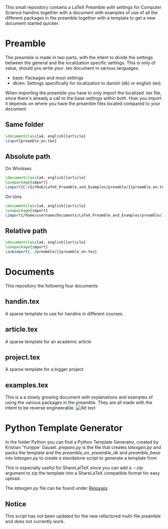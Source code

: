This small repository contains a LaTeX Preamble with settings for Computer Science handins together with a document with examples of use of all the different packages in the preamble together with a template to get a new document started quicker.

# Preamble
The preamble is made in two parts, with the intent to divide the settings between the general and the localization specific settings. This is only of value, should you write your .tex document in various languages.
- base: Packages and most settings
- dk/en: Settings specifically for localization to danish (dk) or english (en).

When importing the preamble you have to only import the localized .tex file, since there's already a call to the base settings within both. How you import it depends on where you have the preamble files located compared to your document.

## Same folder
```tex
\documentclass[a4, english]{article}
\input{preamble_en.tex}
```

## Absolute path
On Windows
```tex
\documentclass[a4, english]{article}
\usepackage{import}
\import{C:/GitHub/LaTeX_Preamble_and_Examples/preamble/}{preamble_en.tex}
```

On Unix
```tex
\documentclass[a4, english]{article}
\usepackage{import}
\import{/home/username/Documents/LaTeX_Preamble_and_Examples/preamble/}{preamble_en.tex}
```

## Relative path
```tex
\documentclass[a4, english]{article}
\usepackage{import}
\subimport{../preamble/}{preamble_en.tex}
```

# Documents
This repository the following four documents

## handin.tex
A sparse template to use for handins in different courses.

## article.tex
A sparse template for an academic article

## project.tex
A sparse template for a bigger project

## examples.tex
This is a a slowly growing document with explanations and examples of using the various packages in the preamble. They are all made with the intent to be reverse engineerable.
![Alt text](/img/example.png?raw=true "The template file")

# Python Template Generator
In the folder Python you can find a Python Template Generator, created by Kristian 'Yurippe' Gausel. *prepare.py* is the file that creates *latexgen.py* and packs the template and the *preamble_en*, *preamble_dk* and *preamble_base* into *latexgen.py* to create a standalone script to generate a template from

This is especially useful for ShareLatTeX since you can add a --zip argument to zip the template into a ShareLaTeX compatible format for easy upload.

The *latexgen.py* file can be found under [Releases](https://github.com/SSoelvsten/LaTeX-Preamble_and_Examples/releases)

## Notice
This script has not been updated for the new refactored multi-file preamble and does not currently work.
